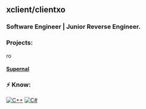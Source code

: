 ## xclient/clientxo

### Software Engineer | Junior Reverse Engineer.

### Projects:

[<img width="16" height="16" alt="rounded_image_radius80" src="https://github.com/user-attachments/assets/d62361a2-bd4a-4b24-a906-018872befbb6" />](t.me/SupernalRB)
#### [Supernal](t.me/SupernalRB)

### ⚡ Know:
[![C++](https://img.shields.io/badge/-C++-black?logo=cplusplus)](https://wikipedia.org/wiki/C++)
[![C#](https://img.shields.io/badge/-C%23-black?logo=cs)](https://wikipedia.org/wiki/C_Sharp_(programming_language))
